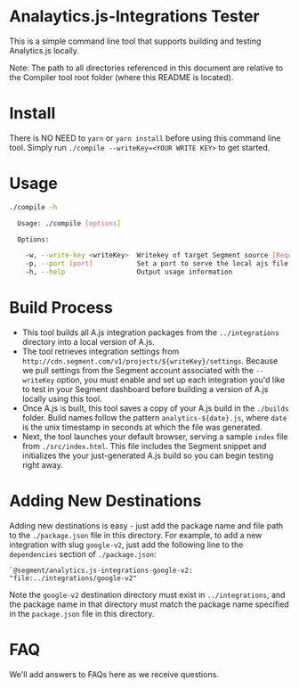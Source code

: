 # Analaytics.js-Integrations Tester

This is a simple command line tool that supports building and testing Analytics.js locally.

Note: The path to all directories referenced in this document are relative to the Compiler tool root folder (where this README is located).

# Install

There is NO NEED to `yarn` or `yarn install` before using this command line tool. Simply run `./compile --writeKey=<YOUR WRITE KEY>` to get started.

# Usage

```bash
./compile -h

  Usage: ./compile [options]

  Options:

    -w, --write-key <writeKey>  Writekey of target Segment source [Required]
    -p, --port [port]           Set a port to serve the local ajs file from (default: 3000)
    -h, --help                  Output usage information
```

# Build Process

 - This tool builds all A.js integration packages from the `../integrations` directory into a local version of A.js.
 - The tool retrieves integration settings from `http://cdn.segment.com/v1/projects/${writeKey}/settings`. Because we pull settings from the 
Segment account associated with the `--writeKey` option, you must enable and set up each integration you'd like to test in your Segment dashboard 
before building a version of A.js locally using this tool.
 - Once A.js is built, this tool saves a copy of your A.js build in the `./builds` folder. Build names follow the pattern `analytics-${date}.js`, where 
`date` is the unix timestamp in seconds at which the file was generated.
 - Next, the tool launches your default browser, serving a sample `index` file from `./src/index.html`. This file includes the Segment snippet and 
initializes the your just-generated A.js build so you can begin testing right away.

# Adding New Destinations

Adding new destinations is easy - just add the package name and file path to the `./package.json` file in this directory. For example, to
add a new integration with slug `google-v2`, just add the following line to the `dependencies` section of `./package.json`:

```
`@segment/analytics.js-integrations-google-v2: "file:../integrations/google-v2"
```

Note the `google-v2` destination directory must exist in `../integrations`, and the package name in that directory must match the package name
specified in the `package.json` file in this directory.

# FAQ

We'll add answers to FAQs here as we receive questions.
